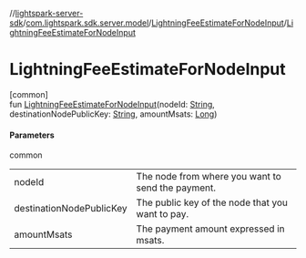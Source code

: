 //[lightspark-server-sdk](../../../index.md)/[com.lightspark.sdk.server.model](../index.md)/[LightningFeeEstimateForNodeInput](index.md)/[LightningFeeEstimateForNodeInput](-lightning-fee-estimate-for-node-input.md)

# LightningFeeEstimateForNodeInput

[common]\
fun [LightningFeeEstimateForNodeInput](-lightning-fee-estimate-for-node-input.md)(nodeId: [String](https://kotlinlang.org/api/latest/jvm/stdlib/kotlin/-string/index.html), destinationNodePublicKey: [String](https://kotlinlang.org/api/latest/jvm/stdlib/kotlin/-string/index.html), amountMsats: [Long](https://kotlinlang.org/api/latest/jvm/stdlib/kotlin/-long/index.html))

#### Parameters

common

| | |
|---|---|
| nodeId | The node from where you want to send the payment. |
| destinationNodePublicKey | The public key of the node that you want to pay. |
| amountMsats | The payment amount expressed in msats. |
